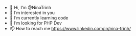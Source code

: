 - 👋 Hi, I’m @NinaTrinh
- 👀 I’m interested in you
- 🌱 I’m currently learning code
- 💞️ I’m looking for PHP Dev
- 📫 How to reach me https://www.linkedin.com/in/nina-trinh/

<!---
NinaTrinh is a ✨ special ✨ repository because its `README.md` (this file) appears on your GitHub profile.
You can click the Preview link to take a look at your changes.
--->
